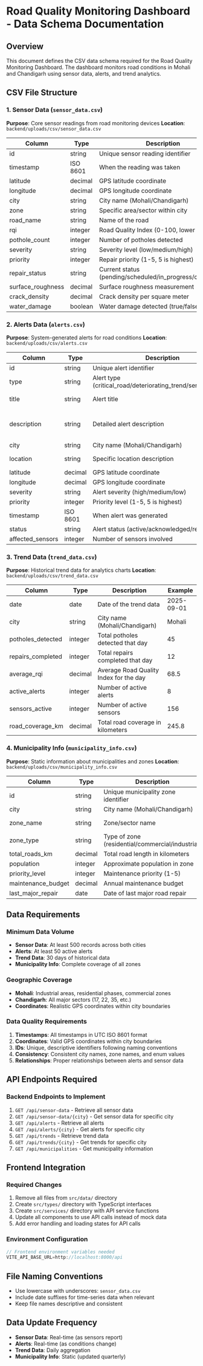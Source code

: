 # Road Quality Monitoring Dashboard - Data Schema Documentation

## Overview
This document defines the CSV data schema required for the Road Quality Monitoring Dashboard. The dashboard monitors road conditions in Mohali and Chandigarh using sensor data, alerts, and trend analytics.

## CSV File Structure

### 1. Sensor Data (`sensor_data.csv`)
**Purpose**: Core sensor readings from road monitoring devices
**Location**: `backend/uploads/csv/sensor_data.csv`

| Column | Type | Description | Example |
|--------|------|-------------|---------|
| id | string | Unique sensor reading identifier | SEN_MOH_001_20250901_073639 |
| timestamp | ISO 8601 | When the reading was taken | 2025-09-01T07:36:39Z |
| latitude | decimal | GPS latitude coordinate | 30.7046 |
| longitude | decimal | GPS longitude coordinate | 76.7179 |
| city | string | City name (Mohali/Chandigarh) | Mohali |
| zone | string | Specific area/sector within city | Industrial Area Phase 1 |
| road_name | string | Name of the road | Phase 1 Main Road |
| rqi | integer | Road Quality Index (0-100, lower is worse) | 24 |
| pothole_count | integer | Number of potholes detected | 7 |
| severity | string | Severity level (low/medium/high) | high |
| priority | integer | Repair priority (1-5, 5 is highest) | 5 |
| repair_status | string | Current status (pending/scheduled/in_progress/completed) | pending |
| surface_roughness | decimal | Surface roughness measurement | 2.5 |
| crack_density | decimal | Crack density per square meter | 1.8 |
| water_damage | boolean | Water damage detected (true/false) | true |

### 2. Alerts Data (`alerts.csv`)
**Purpose**: System-generated alerts for road conditions
**Location**: `backend/uploads/csv/alerts.csv`

| Column | Type | Description | Example |
|--------|------|-------------|---------|
| id | string | Unique alert identifier | ALT_001_20250901 |
| type | string | Alert type (critical_road/deteriorating_trend/sensor_cluster) | critical_road |
| title | string | Alert title | Critical Road Condition Detected |
| description | string | Detailed alert description | Multiple severe potholes detected on Phase 1 Main Road |
| city | string | City name (Mohali/Chandigarh) | Mohali |
| location | string | Specific location description | Industrial Area Phase 1, Main Road |
| latitude | decimal | GPS latitude coordinate | 30.7046 |
| longitude | decimal | GPS longitude coordinate | 76.7179 |
| severity | string | Alert severity (high/medium/low) | high |
| priority | integer | Priority level (1-5, 5 is highest) | 5 |
| timestamp | ISO 8601 | When alert was generated | 2025-09-01T07:36:39Z |
| status | string | Alert status (active/acknowledged/resolved) | active |
| affected_sensors | integer | Number of sensors involved | 3 |

### 3. Trend Data (`trend_data.csv`)
**Purpose**: Historical trend data for analytics charts
**Location**: `backend/uploads/csv/trend_data.csv`

| Column | Type | Description | Example |
|--------|------|-------------|---------|
| date | date | Date of the trend data | 2025-09-01 |
| city | string | City name (Mohali/Chandigarh) | Mohali |
| potholes_detected | integer | Total potholes detected that day | 45 |
| repairs_completed | integer | Total repairs completed that day | 12 |
| average_rqi | decimal | Average Road Quality Index for the day | 68.5 |
| active_alerts | integer | Number of active alerts | 8 |
| sensors_active | integer | Number of active sensors | 156 |
| road_coverage_km | decimal | Total road coverage in kilometers | 245.8 |

### 4. Municipality Info (`municipality_info.csv`)
**Purpose**: Static information about municipalities and zones
**Location**: `backend/uploads/csv/municipality_info.csv`

| Column | Type | Description | Example |
|--------|------|-------------|---------|
| id | string | Unique municipality zone identifier | MOH_PHASE1 |
| city | string | City name (Mohali/Chandigarh) | Mohali |
| zone_name | string | Zone/sector name | Industrial Area Phase 1 |
| zone_type | string | Type of zone (residential/commercial/industrial) | industrial |
| total_roads_km | decimal | Total road length in kilometers | 12.5 |
| population | integer | Approximate population in zone | 15000 |
| priority_level | integer | Maintenance priority (1-5) | 4 |
| maintenance_budget | decimal | Annual maintenance budget | 500000 |
| last_major_repair | date | Date of last major road repair | 2024-03-15 |

## Data Requirements

### Minimum Data Volume
- **Sensor Data**: At least 500 records across both cities
- **Alerts**: At least 50 active alerts
- **Trend Data**: 30 days of historical data
- **Municipality Info**: Complete coverage of all zones

### Geographic Coverage
- **Mohali**: Industrial areas, residential phases, commercial zones
- **Chandigarh**: All major sectors (17, 22, 35, etc.)
- **Coordinates**: Realistic GPS coordinates within city boundaries

### Data Quality Requirements
1. **Timestamps**: All timestamps in UTC ISO 8601 format
2. **Coordinates**: Valid GPS coordinates within city boundaries
3. **IDs**: Unique, descriptive identifiers following naming conventions
4. **Consistency**: Consistent city names, zone names, and enum values
5. **Relationships**: Proper relationships between alerts and sensor data

## API Endpoints Required

### Backend Endpoints to Implement
1. `GET /api/sensor-data` - Retrieve all sensor data
2. `GET /api/sensor-data/{city}` - Get sensor data for specific city
3. `GET /api/alerts` - Retrieve all alerts
4. `GET /api/alerts/{city}` - Get alerts for specific city  
5. `GET /api/trends` - Retrieve trend data
6. `GET /api/trends/{city}` - Get trends for specific city
7. `GET /api/municipalities` - Get municipality information

## Frontend Integration

### Required Changes
1. Remove all files from `src/data/` directory
2. Create `src/types/` directory with TypeScript interfaces
3. Create `src/services/` directory with API service functions
4. Update all components to use API calls instead of mock data
5. Add error handling and loading states for API calls

### Environment Configuration
```typescript
// Frontend environment variables needed
VITE_API_BASE_URL=http://localhost:8000/api
```

## File Naming Conventions
- Use lowercase with underscores: `sensor_data.csv`
- Include date suffixes for time-series data when relevant
- Keep file names descriptive and consistent

## Data Update Frequency
- **Sensor Data**: Real-time (as sensors report)
- **Alerts**: Real-time (as conditions change)
- **Trend Data**: Daily aggregation
- **Municipality Info**: Static (updated quarterly)
